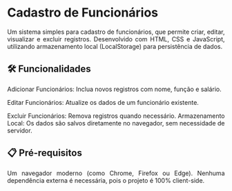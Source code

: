 <h1>Cadastro de Funcionários</h1>
<p style= "text-align: justify;">Um sistema simples para cadastro de funcionários, que permite criar, editar, visualizar e excluir registros. Desenvolvido com HTML, CSS e JavaScript, utilizando armazenamento local (LocalStorage) para persistência de dados.</p>

<h2>🛠️ Funcionalidades</h2>
<p style= "text-align: justify;">Adicionar Funcionários: Inclua novos registros com nome, função e salário.</p>
<p style= "text-align: justify;">Editar Funcionários: Atualize os dados de um funcionário existente.</p>
<p style= "text-align: justify;">
    Excluir Funcionários: Remova registros quando necessário.
    Armazenamento Local: Os dados são salvos diretamente no navegador, sem necessidade de servidor.
</p>
<h2>📋 Pré-requisitos</h2>
<p style= "text-align: justify;">
    Um navegador moderno (como Chrome, Firefox ou Edge).
    Nenhuma dependência externa é necessária, pois o projeto é 100% client-side.
</p>